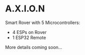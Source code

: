 # A.X.I.O.N

Smart Rover with 5 Microcontrollers:
- 4 ESPs on Rover
- 1 ESP32 Remote

More details coming soon...
